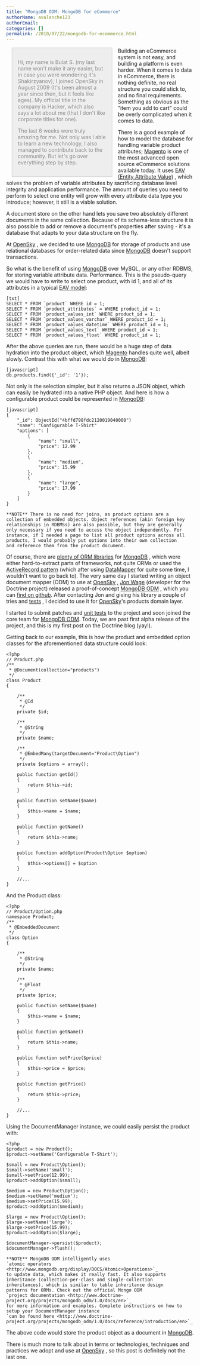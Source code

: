 ```yaml
---
title: "MongoDB ODM: MongoDB for eCommerce"
authorName: avalanche123
authorEmail:
categories: []
permalink: /2010/07/22/mongodb-for-ecommerce.html
---
```

<div style="float: left; width: 300px;">
    <div style="padding: 15px; border: 1px solid #ccc; margin: 0 15px; background: #eee; color: #888">
    <p style="margin: 0;">

Hi, my name is Bulat S. (my last name won't make it any easier, but in
case you were wondering it's Shakirzyanov), I joined OpenSky in August
2009 (It's been almost a year since then, but it feels like ages). My
official title in the company is Hacker, which also says a lot about me
(that I don't like corporate titles for one).

</p>
    <p style="margin: 10px 0 0;">

The last 6 weeks were truly amazing for me. Not only was I able to learn
a new technology, I also managed to contribute back to the community.
But let's go over everything step by step.

</p>
    </div>
</div>

Building an eCommerce system is not easy, and building a platform is
even harder. When it comes to data in eCommerce, there is nothing
definite, no real structure you could stick to, and no final
requirements. Something as obvious as the "item you add to cart" could
be overly complicated when it comes to data.

There is a good example of how to model the database for handling
variable product attributes; [Magento](http://www.magentocommerce.com)
is one of the most advanced open source eCommerce solutions available
today. It uses [EAV (Entity Attribute
Value)](http://en.wikipedia.org/wiki/Entity-attribute-value_model) ,
which solves the problem of variable attributes by sacrificing database
level integrity and application performance. The amount of queries you
need to perform to select one entity will grow with every attribute data
type you introduce; however, it still is a viable solution.

A document store on the other hand lets you save two absolutely
different documents in the same collection. Because of its schema-less
structure it is also possible to add or remove a document's properties
after saving - it's a database that adapts to your data structure on the
fly.

At [OpenSky](http://www.theopenskyproject.com/) , we decided to use
[MongoDB](http://www.mongodb.org/) for storage of products and use
relational databases for order-related data since
[MongoDB](http://www.mongodb.org/) doesn't support transactions.

So what is the benefit of using [MongoDB](http://www.mongodb.org/) over
MySQL, or any other RDBMS, for storing variable attribute data.
Performance. This is the pseudo-query we would have to write to select
one product, with id 1, and all of its attributes in a typical [EAV
model](http://en.wikipedia.org/wiki/Entity-attribute-value_model):

<div class="right">

</div>

    [txt]
    SELECT * FROM `product` WHERE id = 1;
    SELECT * FROM `product_attributes` = WHERE product_id = 1;
    SELECT * FROM `product_values_int` WHERE product_id = 1;
    SELECT * FROM `product_values_varchar` WHERE product_id = 1;
    SELECT * FROM `product_values_datetime` WHERE product_id = 1;
    SELECT * FROM `product_values_text` WHERE product_id = 1;
    SELECT * FROM `product_values_float` WHERE product_id = 1;

After the above queries are run, there would be a huge step of data
hydration into the product object, which
[Magento](http://www.magentocommerce.com) handles quite well, albeit
slowly. Contrast this with what we would do in
[MongoDB](http://www.mongodb.org/):

    [javascript]
    db.products.find({'_id': '1'});

Not only is the selection simpler, but it also returns a JSON object,
which can easily be hydrated into a native PHP object. And here is how a
configurable product could be represented in
[MongoDB](http://www.mongodb.org/):

    [javascript]
    {
        "_id": ObjectId("4bffd798fdc2120019040000")
        "name": "Configurable T-Shirt"
        "options": [
            {
                "name": "small",
                "price": 12.99
            },
            {
                "name": "medium",
                "price": 15.99
            },
            {
                "name": "large",
                "price": 17.99
            }
        ]
    }

    **NOTE** There is no need for joins, as product options are a
    collection of embedded objects. Object references (akin foreign key
    relationships in RDBMSs) are also possible, but they are generally
    only necessary if you need to access the object independently. For
    instance, if I needed a page to list all product options across all
    products, I would probably put options into their own collection
    and reference them from the product document.

Of course, there are [plenty of ORM
libraries](http://www.mongodb.org/display/DOCS/PHP+Language+Center#PHPLanguageCenter-LibraryandFrameworkTools)
for [MongoDB](http://www.mongodb.org/) , which were either
hard-to-extract parts of frameworks, not quite ORMs or used the
[ActiveRecord
pattern](http://martinfowler.com/eaaCatalog/activeRecord.html) (which
after using
[DataMapper](http://martinfowler.com/eaaCatalog/dataMapper.html) for
quite some time, I wouldn't want to go back to). The very same day I
started writing an object document mapper (ODM) to use at
[OpenSky](http://www.theopenskyproject.com/) , [Jon
Wage](http://www.twitter.com/jwage) (developer for the Doctrine project)
released a proof-of-concept [MongoDB
ODM](http://www.doctrine-project.org/projects/mongodb_odm) , which you
can [find on github](http://github.com/doctrine/mongodb-odm). After
contacting Jon and giving his library a couple of tries and
[tests](http://www.phpunit.de/) , I decided to use it for
[OpenSky](http://www.theopenskyproject.com/)'s products domain layer.

I started to submit patches and [unit tests](http://www.phpunit.de/) to
the project and soon joined the core team for [MongoDB
ODM](http://www.doctrine-project.org/projects/mongodb_odm). Today, we
are past first alpha release of the project, and this is my first post
on the Doctrine blog (yay!).

Getting back to our example, this is how the product and embedded option
classes for the aforementioned data structure could look:

~~~~ {.sourceCode .php}
<?php
// Product.php
/**
 * @Document(collection="products")
 */
class Product
{

    /**
     * @Id
     */
    private $id;

    /**
     * @String
     */
    private $name;

    /**
     * @EmbedMany(targetDocument="Product\Option")
     */
    private $options = array();

    public function getId()
    {
        return $this->id;
    }

    public function setName($name)
    {
        $this->name = $name;
    }

    public function getName()
    {
        return $this->name;
    }

    public function addOption(Product\Option $option)
    {
        $this->options[] = $option
    }

    //...
}
~~~~

And the Product class:

~~~~ {.sourceCode .php}
<?php
// Product/Option.php
namespace Product;
/**
 * @EmbeddedDocument
 */
class Option
{

    /**
     * @String
     */
    private $name;

    /**
     * @Float
     */
    private $price;

    public function setName($name)
    {
        $this->name = $name;
    }

    public function getName()
    {
        return $this->name;
    }

    public function setPrice($price)
    {
        $this->price = $price;
    }

    public function getPrice()
    {
        return $this->price;
    }

    //...
}
~~~~

Using the DocumentManager instance, we could easily persist the product
with:

~~~~ {.sourceCode .php}
<?php
$product = new Product();
$product->setName('Configurable T-Shirt');

$small = new Product\Option();
$small->setName('small');
$small->setPrice(12.99);
$product->addOption($small);

$medium = new Product\Option();
$medium->setName('medium');
$medium->setPrice(15.99);
$product->addOption($medium);

$large = new Product\Option();
$large->setName('large');
$large->setPrice(15.99);
$product->addOption($large);

$documentManager->persist($product);
$documentManager->flush();

**NOTE** MongoDB ODM intelligently uses
`atomic operators <http://www.mongodb.org/display/DOCS/Atomic+Operations>`_
to update data, which makes it really fast. It also supports
inheritance (collection-per-class and single-collection
inheritances), which is similar to table inheritance design
patterns for ORMs. Check out the official Mongo ODM
`project documentation <http://www.doctrine-project.org/projects/mongodb_odm/1.0/docs/en>`_
for more information and examples. Complete instructions on how to
setup your DocumentManager instance
`can be found here <http://www.doctrine-project.org/projects/mongodb_odm/1.0/docs/reference/introduction/en>`_.
~~~~

The above code would store the product object as a document in
[MongoDB](http://www.mongodb.org/).

There is much more to talk about in terms or technologies, techniques
and practices we adopt and use at
[OpenSky](http://www.theopenskyproject.com/) , so this post is
definitely not the last one.
